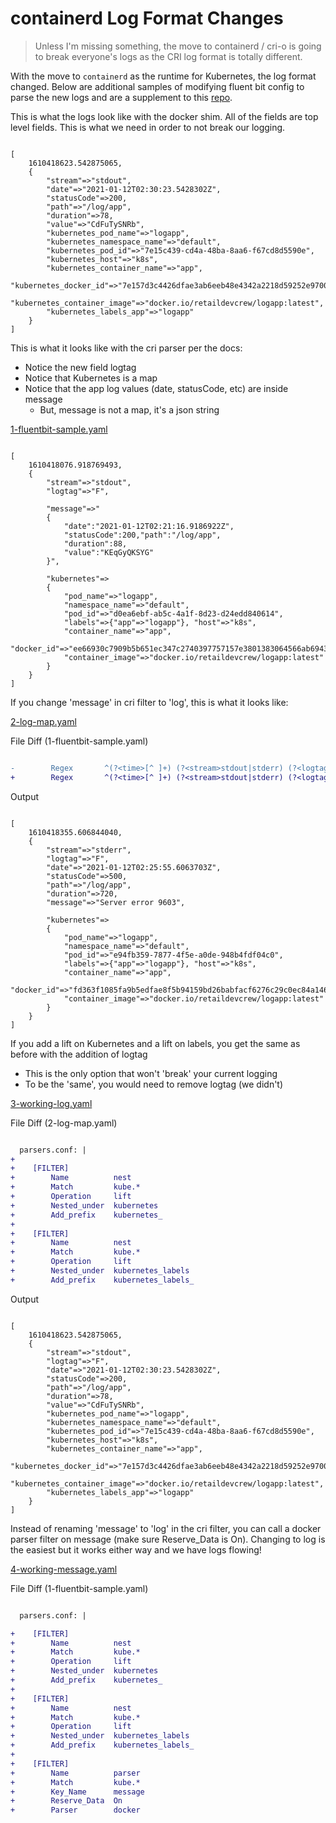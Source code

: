 # containerd Log Format Changes

> Unless I'm missing something, the move to containerd / cri-o is going to break everyone's logs as the CRI log format is totally different.

With the move to `containerd` as the runtime for Kubernetes, the log format changed. Below are additional samples of modifying fluent bit config to parse the new logs and are a supplement to this [repo](https://github.com/microsoft/fluentbit-containerd-cri-o-json-log).

This is what the logs look like with the docker shim. All of the fields are top level fields. This is what we need in order to not break our logging.

```log

[
    1610418623.542875065, 
    {
        "stream"=>"stdout", 
        "date"=>"2021-01-12T02:30:23.5428302Z", 
        "statusCode"=>200, 
        "path"=>"/log/app", 
        "duration"=>78, 
        "value"=>"CdFuTySNRb", 
        "kubernetes_pod_name"=>"logapp", 
        "kubernetes_namespace_name"=>"default", 
        "kubernetes_pod_id"=>"7e15c439-cd4a-48ba-8aa6-f67cd8d5590e", 
        "kubernetes_host"=>"k8s", 
        "kubernetes_container_name"=>"app", 
        "kubernetes_docker_id"=>"7e157d3c4426dfae3ab6eeb48e4342a2218d59252e9700479ff24fabc1967056", 
        "kubernetes_container_image"=>"docker.io/retaildevcrew/logapp:latest", 
        "kubernetes_labels_app"=>"logapp"
    }
]

```

This is what it looks like with the cri parser per the docs:

- Notice the new field logtag
- Notice that Kubernetes is a map
- Notice that the app log values (date, statusCode, etc) are inside message
  - But, message is not a map, it's a json string

[1-fluentbit-sample.yaml](./1-fluentbit-sample.yaml)

```log

[
    1610418076.918769493, 
    {
        "stream"=>"stdout", 
        "logtag"=>"F", 

        "message"=>"
        {
            "date":"2021-01-12T02:21:16.9186922Z",
            "statusCode":200,"path":"/log/app",
            "duration":88,
            "value":"KEqGyQKSYG"
        }", 

        "kubernetes"=>
        {
            "pod_name"=>"logapp", 
            "namespace_name"=>"default", 
            "pod_id"=>"d0ea6ebf-ab5c-4a1f-8d23-d24edd840614", 
            "labels"=>{"app"=>"logapp"}, "host"=>"k8s", 
            "container_name"=>"app", 
            "docker_id"=>"ee66930c7909b5b651ec347c2740397757157e3801383064566ab6943c9d757c", 
            "container_image"=>"docker.io/retaildevcrew/logapp:latest"
        }
    }
]

```

If you change 'message' in cri filter to 'log', this is what it looks like:

[2-log-map.yaml](./2-log-map.yaml)

File Diff (1-fluentbit-sample.yaml)

```diff

-        Regex       ^(?<time>[^ ]+) (?<stream>stdout|stderr) (?<logtag>[^ ]*) (?<message>.*)$
+        Regex       ^(?<time>[^ ]+) (?<stream>stdout|stderr) (?<logtag>[^ ]*) (?<log>.*)$

```

Output

```log

[
    1610418355.606844040, 
    {
        "stream"=>"stderr", 
        "logtag"=>"F", 
        "date"=>"2021-01-12T02:25:55.6063703Z", 
        "statusCode"=>500, 
        "path"=>"/log/app", 
        "duration"=>720, 
        "message"=>"Server error 9603", 

        "kubernetes"=>
        {
            "pod_name"=>"logapp", 
            "namespace_name"=>"default", 
            "pod_id"=>"e94fb359-7877-4f5e-a0de-948b4fdf04c0", 
            "labels"=>{"app"=>"logapp"}, "host"=>"k8s", 
            "container_name"=>"app", 
            "docker_id"=>"fd363f1085fa9b5edfae8f5b94159bd26babfacf6276c29c0ec84a146afa140d", 
            "container_image"=>"docker.io/retaildevcrew/logapp:latest"
        }
    }
]

```

If you add a lift on Kubernetes and a lift on labels, you get the same as before with the addition of logtag

- This is the only option that won't 'break' your current logging
- To be the 'same', you would need to remove logtag (we didn't)

[3-working-log.yaml](./3-working-log.yaml)

File Diff (2-log-map.yaml)

```diff

  parsers.conf: |
+
+    [FILTER]
+        Name          nest
+        Match         kube.*
+        Operation     lift
+        Nested_under  kubernetes
+        Add_prefix    kubernetes_
+
+    [FILTER]
+        Name          nest
+        Match         kube.*
+        Operation     lift
+        Nested_under  kubernetes_labels
+        Add_prefix    kubernetes_labels_

```

Output

```log

[
    1610418623.542875065, 
    {
        "stream"=>"stdout", 
        "logtag"=>"F", 
        "date"=>"2021-01-12T02:30:23.5428302Z", 
        "statusCode"=>200, 
        "path"=>"/log/app", 
        "duration"=>78, 
        "value"=>"CdFuTySNRb", 
        "kubernetes_pod_name"=>"logapp", 
        "kubernetes_namespace_name"=>"default", 
        "kubernetes_pod_id"=>"7e15c439-cd4a-48ba-8aa6-f67cd8d5590e", 
        "kubernetes_host"=>"k8s", 
        "kubernetes_container_name"=>"app", 
        "kubernetes_docker_id"=>"7e157d3c4426dfae3ab6eeb48e4342a2218d59252e9700479ff24fabc1967056", 
        "kubernetes_container_image"=>"docker.io/retaildevcrew/logapp:latest", 
        "kubernetes_labels_app"=>"logapp"
    }
]

```

Instead of renaming 'message' to 'log' in the cri filter, you can call a docker parser filter on message (make sure Reserve_Data is On). Changing to log is the easiest but it works either way and we have logs flowing!

[4-working-message.yaml](./4-working-message.yaml)

File Diff (1-fluentbit-sample.yaml)

```diff

  parsers.conf: |

+    [FILTER]
+        Name          nest
+        Match         kube.*
+        Operation     lift
+        Nested_under  kubernetes
+        Add_prefix    kubernetes_
+
+    [FILTER]
+        Name          nest
+        Match         kube.*
+        Operation     lift
+        Nested_under  kubernetes_labels
+        Add_prefix    kubernetes_labels_
+
+    [FILTER]
+        Name          parser
+        Match         kube.*
+        Key_Name      message
+        Reserve_Data  On
+        Parser        docker

```
